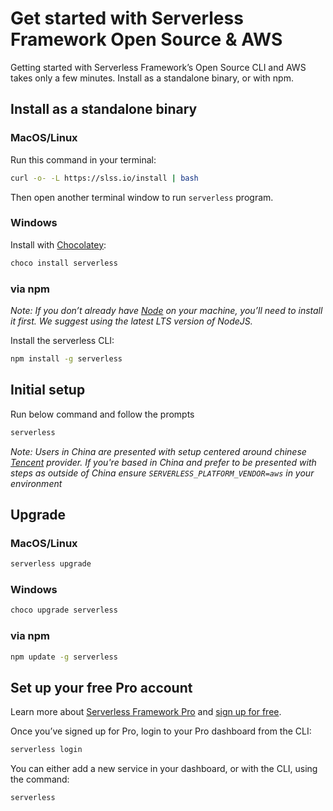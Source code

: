 <!--
title: Serverless Getting Started Guide
menuText: Get Started
layout: Doc
menuOrder: 0
menuItems:
  - {menuText: AWS Guide, path: /framework/docs/providers/aws/guide/quick-start}
  - {menuText: Azure Functions Guide, path: /framework/docs/providers/azure/guide/quick-start}
  - {menuText: Apache OpenWhisk Guide, path: /framework/docs/providers/openwhisk/guide/quick-start}
  - {menuText: Google Functions Guide, path: /framework/docs/providers/google/guide/quick-start}
  - {menuText: Kubeless Guide, path: /framework/docs/providers/kubeless/guide/quick-start}
  - {menuText: Knative Guide, path: /framework/docs/providers/knative/guide/quick-start}
  - {menuText: Spotinst Guide, path: /framework/docs/providers/spotinst/guide/quick-start}
  - {menuText: Fn Guide, path: /framework/docs/providers/fn/guide/quick-start}
  - {menuText: Cloudflare Workers Guide, path: /framework/docs/providers/cloudflare/guide/quick-start}
  - {menuText: Alibaba Guide , path: /framework/docs/providers/aliyun/guide/quick-start}
  - {menuText: Tencent Guide , path: /framework/docs/providers/tencent/guide/quick-start}
-->

# Get started with Serverless Framework Open Source & AWS

Getting started with Serverless Framework’s Open Source CLI and AWS takes only a few minutes. Install as a standalone binary, or with npm.

## Install as a standalone binary

### MacOS/Linux

Run this command in your terminal:

```bash
curl -o- -L https://slss.io/install | bash
```

Then open another terminal window to run `serverless` program.

### Windows

Install with [Chocolatey](https://chocolatey.org/):

```bash
choco install serverless
```

### via npm

_Note: If you don’t already have [Node](https://nodejs.org/en/download/package-manager/) on your machine, you’ll need to install it first. We suggest using the latest LTS version of NodeJS._

Install the serverless CLI:

```bash
npm install -g serverless
```

## Initial setup

Run below command and follow the prompts

```bash
serverless
```

_Note: Users in China are presented with setup centered around chinese [Tencent](https://intl.cloud.tencent.com/) provider. If you're based in China and prefer to be presented with steps as outside of China ensure `SERVERLESS_PLATFORM_VENDOR=aws` in your environment_

## Upgrade

### MacOS/Linux

```bash
serverless upgrade
```

### Windows

```bash
choco upgrade serverless
```

### via npm

```bash
npm update -g serverless
```

## Set up your free Pro account

Learn more about [Serverless Framework Pro](https://serverless.com/pro/) and [sign up for free](https://dashboard.serverless.com).

Once you’ve signed up for Pro, login to your Pro dashboard from the CLI:

```bash
serverless login
```

You can either add a new service in your dashboard, or with the CLI, using the command:

```bash
serverless
```
